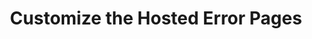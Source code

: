 ---
title: Customize the Hosted Error Pages
excerpt: Learn how to customize the Okta hosted error pages to fit your brand.
layout: Guides
sections: 
 - overview
 - edit-the-error-page
 - use-macros
 - customization-examples
 - next-steps
---